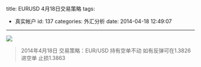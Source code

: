 title: EURUSD 4月18日交易策略
tags:
  - 真实帐户
id: 137
categories: 外汇分析
date: 2014-04-18 12:49:07
---
![](http://eurusd.qiniudn.com/2014-04-18.png)



> 2014年4月18日 交易策略：EUR/USD 持有空单不动 如有反弹可在1.3826 进空单 止损1.3863
